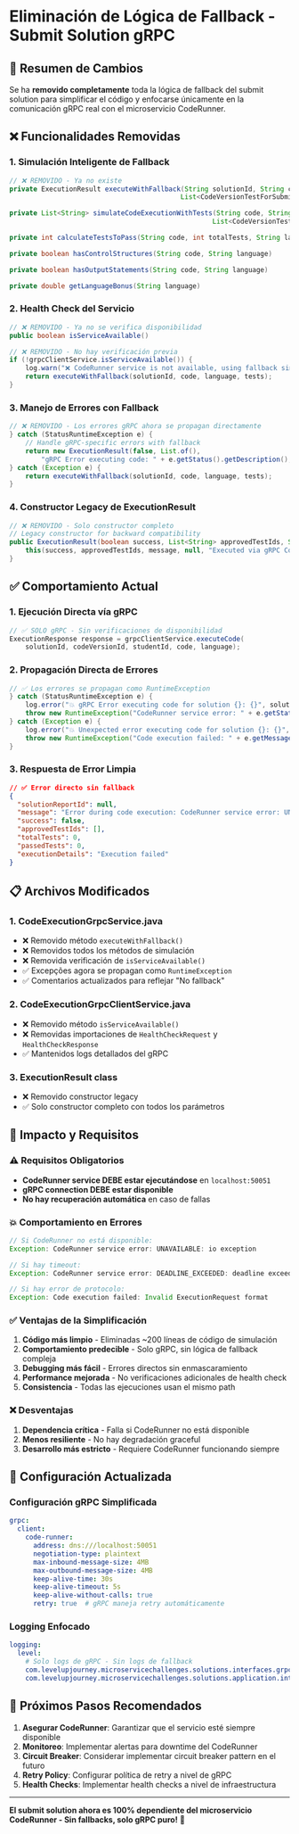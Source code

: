 # Eliminación de Lógica de Fallback - Submit Solution gRPC

## 🎯 Resumen de Cambios

Se ha **removido completamente** toda la lógica de fallback del submit solution para simplificar el código y enfocarse únicamente en la comunicación gRPC real con el microservicio CodeRunner.

## ❌ **Funcionalidades Removidas**

### 1. **Simulación Inteligente de Fallback**
```java
// ❌ REMOVIDO - Ya no existe
private ExecutionResult executeWithFallback(String solutionId, String code, String language, 
                                           List<CodeVersionTestForSubmittingResource> tests)

private List<String> simulateCodeExecutionWithTests(String code, String language, 
                                                   List<CodeVersionTestForSubmittingResource> tests)

private int calculateTestsToPass(String code, int totalTests, String language)

private boolean hasControlStructures(String code, String language)

private boolean hasOutputStatements(String code, String language)

private double getLanguageBonus(String language)
```

### 2. **Health Check del Servicio**
```java
// ❌ REMOVIDO - Ya no se verifica disponibilidad
public boolean isServiceAvailable()

// ❌ REMOVIDO - No hay verificación previa
if (!grpcClientService.isServiceAvailable()) {
    log.warn("❌ CodeRunner service is not available, using fallback simulation");
    return executeWithFallback(solutionId, code, language, tests);
}
```

### 3. **Manejo de Errores con Fallback**
```java
// ❌ REMOVIDO - Los errores gRPC ahora se propagan directamente
} catch (StatusRuntimeException e) {
    // Handle gRPC-specific errors with fallback
    return new ExecutionResult(false, List.of(), 
        "gRPC Error executing code: " + e.getStatus().getDescription(), null, "gRPC execution failed");
} catch (Exception e) {
    return executeWithFallback(solutionId, code, language, tests);
}
```

### 4. **Constructor Legacy de ExecutionResult**
```java
// ❌ REMOVIDO - Solo constructor completo
// Legacy constructor for backward compatibility
public ExecutionResult(boolean success, List<String> approvedTestIds, String message) {
    this(success, approvedTestIds, message, null, "Executed via gRPC CodeRunner service");
}
```

## ✅ **Comportamiento Actual**

### 1. **Ejecución Directa vía gRPC**
```java
// ✅ SOLO gRPC - Sin verificaciones de disponibilidad
ExecutionResponse response = grpcClientService.executeCode(
    solutionId, codeVersionId, studentId, code, language);
```

### 2. **Propagación Directa de Errores**
```java
// ✅ Los errores se propagan como RuntimeException
} catch (StatusRuntimeException e) {
    log.error("💥 gRPC Error executing code for solution {}: {}", solutionId, e.getStatus().getDescription());
    throw new RuntimeException("CodeRunner service error: " + e.getStatus().getDescription(), e);
} catch (Exception e) {
    log.error("💥 Unexpected error executing code for solution {}: {}", solutionId, e.getMessage(), e);
    throw new RuntimeException("Code execution failed: " + e.getMessage(), e);
}
```

### 3. **Respuesta de Error Limpia**
```json
// ✅ Error directo sin fallback
{
  "solutionReportId": null,
  "message": "Error during code execution: CodeRunner service error: UNAVAILABLE: io exception",
  "success": false,
  "approvedTestIds": [],
  "totalTests": 0,
  "passedTests": 0,
  "executionDetails": "Execution failed"
}
```

## 📋 **Archivos Modificados**

### 1. **CodeExecutionGrpcService.java**
- ❌ Removido método `executeWithFallback()`
- ❌ Removidos todos los métodos de simulación
- ❌ Removida verificación de `isServiceAvailable()`
- ✅ Excepções agora se propagan como `RuntimeException`
- ✅ Comentarios actualizados para reflejar "No fallback"

### 2. **CodeExecutionGrpcClientService.java**
- ❌ Removido método `isServiceAvailable()`
- ❌ Removidas importaciones de `HealthCheckRequest` y `HealthCheckResponse`
- ✅ Mantenidos logs detallados del gRPC

### 3. **ExecutionResult class**
- ❌ Removido constructor legacy
- ✅ Solo constructor completo con todos los parámetros

## 🚨 **Impacto y Requisitos**

### ⚠️ **Requisitos Obligatorios**
- **CodeRunner service DEBE estar ejecutándose** en `localhost:50051`
- **gRPC connection DEBE estar disponible**
- **No hay recuperación automática** en caso de fallas

### 💥 **Comportamiento en Errores**
```java
// Si CodeRunner no está disponible:
Exception: CodeRunner service error: UNAVAILABLE: io exception

// Si hay timeout:
Exception: CodeRunner service error: DEADLINE_EXCEEDED: deadline exceeded after 30s

// Si hay error de protocolo:
Exception: Code execution failed: Invalid ExecutionRequest format
```

### ✅ **Ventajas de la Simplificación**
1. **Código más limpio** - Eliminadas ~200 líneas de código de simulación
2. **Comportamiento predecible** - Solo gRPC, sin lógica de fallback compleja
3. **Debugging más fácil** - Errores directos sin enmascaramiento
4. **Performance mejorada** - No verificaciones adicionales de health check
5. **Consistencia** - Todas las ejecuciones usan el mismo path

### ❌ **Desventajas**
1. **Dependencia crítica** - Falla si CodeRunner no está disponible
2. **Menos resiliente** - No hay degradación graceful
3. **Desarrollo más estricto** - Requiere CodeRunner funcionando siempre

## 🔧 **Configuración Actualizada**

### Configuración gRPC Simplificada
```yaml
grpc:
  client:
    code-runner:
      address: dns:///localhost:50051
      negotiation-type: plaintext
      max-inbound-message-size: 4MB
      max-outbound-message-size: 4MB
      keep-alive-time: 30s
      keep-alive-timeout: 5s
      keep-alive-without-calls: true
      retry: true  # gRPC maneja retry automáticamente
```

### Logging Enfocado
```yaml
logging:
  level:
    # Solo logs de gRPC - Sin logs de fallback
    com.levelupjourney.microservicechallenges.solutions.interfaces.grpc: INFO
    com.levelupjourney.microservicechallenges.solutions.application.internal.outboundservices.grpc: INFO
```

## 🚀 **Próximos Pasos Recomendados**

1. **Asegurar CodeRunner**: Garantizar que el servicio esté siempre disponible
2. **Monitoreo**: Implementar alertas para downtime del CodeRunner
3. **Circuit Breaker**: Considerar implementar circuit breaker pattern en el futuro
4. **Retry Policy**: Configurar política de retry a nivel de gRPC
5. **Health Checks**: Implementar health checks a nivel de infraestructura

---

**El submit solution ahora es 100% dependiente del microservicio CodeRunner - Sin fallbacks, solo gRPC puro!** 🎯